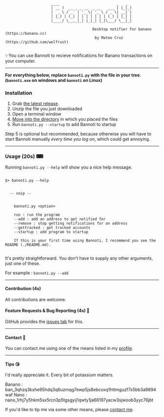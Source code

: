 ```

                     ____                          _   _
                     | __ )  __ _ _ __  _ __   ___ | |_(_)
                     |  _ \ / _` | '_ \| '_ \ / _ \| __| |
                     | |_) | (_| | | | | | | | (_) | |_| |
                     |____/ \__,_|_| |_|_| |_|\___/ \__|_|

                                        Desktop notifier for banano (https://banano.cc)
                                         by Mateo Cruz  (https://github.com/wolfrust)


```


✨You can use Bannoti to recieve notifications for Banano transactions on your computer. 


---


**For everything below, replace `bannoti.py` with the file in your tree. (`bannoti.exe` on windows and `bannoti` on Linux)**


### Installation

1. Grab [the latest release](https://github.com/wolfrust/bannoti/releases/latest).
2. Unzip the file you just downloaded
3. Open a terminal window
4. [Move into the directory](https://help.ubuntu.com/community/UsingTheTerminal) in which you placed the files
5. Run ```bannoti.py --startup``` to add Bannoti to startup

Step 5 is optional but recommended, because otherwise you will have to start Bannoti manually *every time you log on*, which could get annoying.

---

### Usage (20s) ⌨

Running ``` bannoti.py --help ``` will show you a nice help message.

```

$> bannoti.py --help


  -- snip --


    bannoti.py <option>

    run : run the program
    --add : add an address to get notified for
    --remove : stop getting notifications for an address
    --gettracked : get tracked accounts
    --startup : add program to startup

    If this is your first time using Bannoti, I recommend you see the README (./README.md).


```

It's pretty straightforward. You don't have to supply any other arguments, just one of these.

For example : `bannoti.py --add`


---

#### Contribution (4s)

All contributions are welcome.


#### Feature Requests & Bug Reporting (4s) 🐞

GitHub provides the [issues tab](https://github.com/wolfrust/bannoti/issues) for this. 

---

#### Contact 📱

You can contact me using one of the means listed in my [profile](https://github.com/wolfrust/wolfrust/README.md#reach-me).

---

#### Tips 😘

I'd really appreciate it. Every bit of potassium matters.

Banano : ban_3qhzq3kxhe95hdq3q6uzmqg7ewp5js8ebcoxq1httmguzf7s5bb3a9894waf
Nano : nano_1rhj7y5hkm5sx5rcn3p5tgsgyij1qwty1ja66197yacw3sjwoob3yyc76jbt

If you'd like to tip me via some other means, please [contact me](https://github.com/wolfrust/wolfrust/#reach-me).
